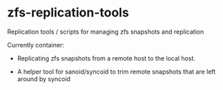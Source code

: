 zfs-replication-tools
=====================

Replication tools / scripts for managing zfs snapshots and replication

Currently container:

- Replicating zfs snapshots from a remote host to the local host.

- A helper tool for sanoid/syncoid to trim remote snapshots that are left around by syncoid
